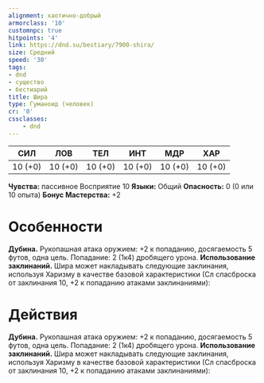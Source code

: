 ```yaml
---
alignment: хаотично-добрый
armorclass: '10'
customnpc: true
hitpoints: '4'
link: https://dnd.su/bestiary/7900-shira/
size: Средний
speed: '30'
tags:
- dnd
- существо
- бестиарий
title: Шира
type: Гуманоид (человек)
cr: '0'
cssclasses:
    - dnd
---
```



| СИЛ | ЛОВ | ТЕЛ | ИНТ | МДР | ХАР |
|---|---|---|---|---|---|
| 10 (+0) | 10 (+0) | 10 (+0) | 10 (+0) | 10 (+0) | 10 (+0) |
**Чувства:** пассивное Восприятие 10
**Языки:** Общий
**Опасность:** 0 (0 или 10 опыта)
**Бонус Мастерства:** +2


# Особенности
**Дубина.** Рукопашная атака оружием: +2 к попаданию, досягаемость 5 футов, одна цель. Попадание: 2 (1к4) дробящего урона.
**Использование заклинаний.** Шира может накладывать следующие заклинания, используя Харизму в качестве базовой характеристики (Сл спасброска от заклинания 10, +2 к попаданию атаками заклинаниями):


# Действия
**Дубина.** Рукопашная атака оружием: +2 к попаданию, досягаемость 5 футов, одна цель. Попадание: 2 (1к4) дробящего урона.
**Использование заклинаний.** Шира может накладывать следующие заклинания, используя Харизму в качестве базовой характеристики (Сл спасброска от заклинания 10, +2 к попаданию атаками заклинаниями):